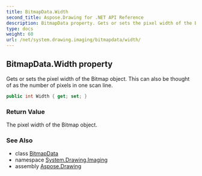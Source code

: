 ```yaml
---
title: BitmapData.Width
second_title: Aspose.Drawing for .NET API Reference
description: BitmapData property. Gets or sets the pixel width of the Bitmap object. This can also be thought of as the number of pixels in one scan line
type: docs
weight: 60
url: /net/system.drawing.imaging/bitmapdata/width/
---
```

## BitmapData.Width property

Gets or sets the pixel width of the Bitmap object. This can also be thought of as the number of pixels in one scan line.

```csharp
public int Width { get; set; }
```

### Return Value

The pixel width of the Bitmap object.

### See Also

* class [BitmapData](../)
* namespace [System.Drawing.Imaging](../../bitmapdata/)
* assembly [Aspose.Drawing](../../../)


